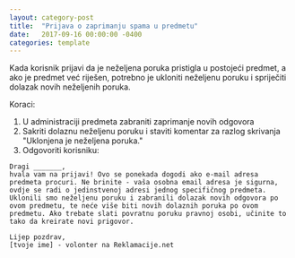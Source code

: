 ```yaml
---
layout: category-post
title:  "Prijava o zaprimanju spama u predmetu"
date:   2017-09-16 00:00:00 -0400
categories: template
---
```

Kada korisnik prijavi da je neželjena poruka pristigla u postojeći predmet, a ako je predmet već riješen, potrebno je ukloniti neželjenu poruku i spriječiti dolazak novih neželjenih poruka.

Koraci:
1. U administraciji predmeta zabraniti zaprimanje novih odgovora
2. Sakriti dolaznu neželjenu poruku i staviti komentar za razlog skrivanja "Uklonjena je neželjena poruka."
3. Odgovoriti korisniku:

```
Dragi _______, 
hvala vam na prijavi! Ovo se ponekada dogodi ako e-mail adresa predmeta procuri. Ne brinite - vaša osobna email adresa je sigurna, ovdje se radi o jedinstvenoj adresi jednog specifičnog predmeta. Uklonili smo neželjenu poruku i zabranili dolazak novih odgovora po ovom predmetu, te neće više biti novih dolaznih poruka po ovom predmetu. Ako trebate slati povratnu poruku pravnoj osobi, učinite to tako da kreirate novi prigovor.

Lijep pozdrav,
[tvoje ime] - volonter na Reklamacije.net
```
